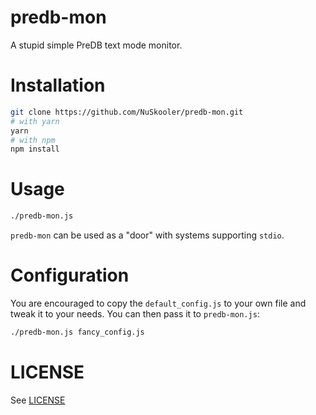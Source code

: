# predb-mon
A stupid simple PreDB text mode monitor.

# Installation
```bash
git clone https://github.com/NuSkooler/predb-mon.git
# with yarn
yarn
# with npm
npm install
```

# Usage
```bash
./predb-mon.js
```

`predb-mon` can be used as a "door" with systems supporting `stdio`.

# Configuration
You are encouraged to copy the `default_config.js` to your own file and tweak it to your needs. You can then pass it to `predb-mon.js`:
```bash
./predb-mon.js fancy_config.js
```

# LICENSE
See [LICENSE](LICENSE)

